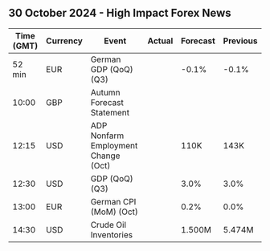 ## 30 October 2024 - High Impact Forex News

| Time (GMT) | Currency | Event | Actual | Forecast | Previous |
|------|----------|-------|--------|----------|----------|
| 52 min | EUR | German GDP (QoQ) (Q3) |  | -0.1% | -0.1% |
| 10:00 | GBP | Autumn Forecast Statement |  |  |  |
| 12:15 | USD | ADP Nonfarm Employment Change (Oct) |  | 110K | 143K |
| 12:30 | USD | GDP (QoQ) (Q3) |  | 3.0% | 3.0% |
| 13:00 | EUR | German CPI (MoM) (Oct) |  | 0.2% | 0.0% |
| 14:30 | USD | Crude Oil Inventories |  | 1.500M | 5.474M |
